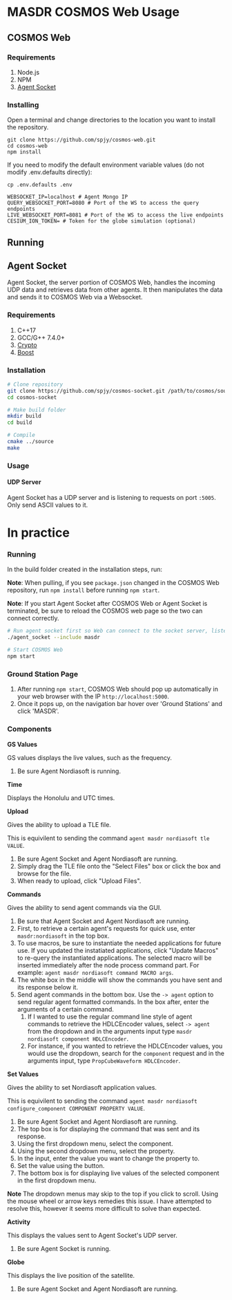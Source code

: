 # MASDR COSMOS Web Usage

## COSMOS Web

### Requirements

1. Node.js
2. NPM
3. [Agent Socket](https://github.com/spjy/cosmos-socket)

### Installing

Open a terminal and change directories to the location you want to install the repository.

```
git clone https://github.com/spjy/cosmos-web.git
cd cosmos-web
npm install
```

If you need to modify the default environment variable values (do not modify .env.defaults directly):

```
cp .env.defaults .env
```

```
WEBSOCKET_IP=localhost # Agent Mongo IP
QUERY_WEBSOCKET_PORT=8080 # Port of the WS to access the query endpoints
LIVE_WEBSOCKET_PORT=8081 # Port of the WS to access the live endpoints
CESIUM_ION_TOKEN= # Token for the globe simulation (optional)
```

## Running


## Agent Socket

Agent Socket, the server portion of COSMOS Web, handles the incoming UDP data and retrieves data from other agents. It then manipulates the data and sends it to COSMOS Web via a Websocket.

### Requirements

1. C++17
2. GCC/G++ 7.4.0+
3. [Crypto](https://github.com/openssl/openssl)
4. [Boost](https://www.boost.org/doc/libs/1_66_0/more/getting_started/unix-variants.html)

### Installation

```bash
# Clone repository
git clone https://github.com/spjy/cosmos-socket.git /path/to/cosmos/source/projects
cd cosmos-socket

# Make build folder
mkdir build
cd build

# Compile
cmake ../source
make
```

### Usage

#### UDP Server

Agent Socket has a UDP server and is listening to requests on port `:5005`. Only send ASCII values to it.

# In practice

### Running

In the build folder created in the installation steps, run:

**Note**: When pulling, if you see `package.json` changed in the COSMOS Web repository, run `npm install` before running `npm start`.

**Note**: If you start Agent Socket after COSMOS Web or Agent Socket is terminated, be sure to reload the COSMOS web page so the two can connect correctly.

```bash
# Run agent socket first so Web can connect to the socket server, listen only to the MASDR node
./agent_socket --include masdr

# Start COSMOS Web
npm start
```

### Ground Station Page

1. After running `npm start`, COSMOS Web should pop up automatically in your web browser with the IP `http://localhost:5000`.
2. Once it pops up, on the navigation bar hover over 'Ground Stations' and click 'MASDR'. 

### Components

**GS Values**

GS values displays the live values, such as the frequency.

1. Be sure Agent Nordiasoft is running.

**Time**

Displays the Honolulu and UTC times.

**Upload**

Gives the ability to upload a TLE file.

This is equivilent to sending the command `agent masdr nordiasoft tle VALUE`.

1. Be sure Agent Socket and Agent Nordiasoft are running.
2. Simply drag the TLE file onto the "Select Files" box or click the box and browse for the file.
3. When ready to upload, click "Upload Files".

**Commands**

Gives the ability to send agent commands via the GUI.

1. Be sure that Agent Socket and Agent Nordiasoft are running.
2. First, to retrieve a certain agent's requests for quick use, enter `masdr:nordiasoft` in the top box.
3. To use macros, be sure to instantiate the needed applications for future use. If you updated the instatiated applications, click "Update Macros" to re-query the instantiated applications. The selected macro will be inserted immediately after the node process command part. For example: `agent masdr nordiasoft command MACRO args`.
4. The white box in the middle will show the commands you have sent and its response below it.
5. Send agent commands in the bottom box. Use the `-> agent` option to send regular agent formatted commands. In the box after, enter the arguments of a certain command. 
   1. If I wanted to use the regular command line style of agent commands to retrieve the HDLCEncoder values, select `-> agent` from the dropdown and in the arguments input type `masdr nordiasoft component HDLCEncoder`.
   2. For instance, if you wanted to retrieve the HDLCEncoder values, you would use the dropdown, search for the `component` request and in the arguments input, type `PropCubeWaveform HDLCEncoder`.


**Set Values**

Gives the ability to set Nordiasoft application values.

This is equivilent to sending the command `agent masdr nordiasoft configure_component COMPONENT PROPERTY VALUE`.

1. Be sure Agent Socket and Agent Nordiasoft are running.
2. The top box is for displaying the command that was sent and its response.
3. Using the first dropdown menu, select the component.
4. Using the second dropdown menu, select the property.
5. In the input, enter the value you want to change the property to.
6. Set the value using the button.
7. The bottom box is for displaying live values of the selected component in the first dropdown menu.

**Note** The dropdown menus may skip to the top if you click to scroll. Using the mouse wheel or arrow keys remedies this issue. I have attempted to resolve this, however it seems more difficult to solve than expected.

**Activity**

This displays the values sent to Agent Socket's UDP server.

1. Be sure Agent Socket is running.

**Globe**

This displays the live position of the satellite.

1. Be sure Agent Socket and Agent Nordiasoft are running.
